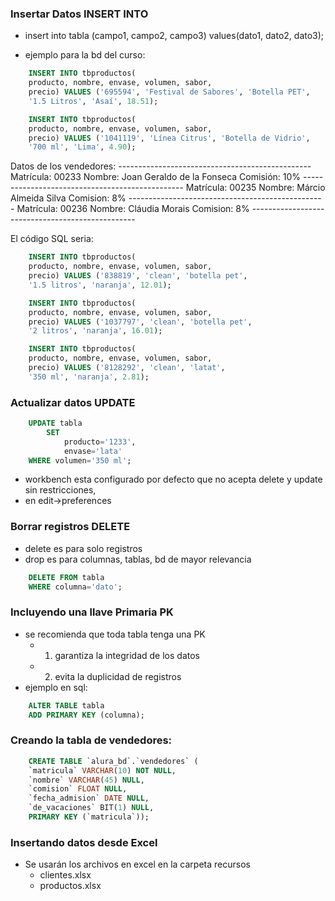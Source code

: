 ### Insertar Datos INSERT INTO

- insert into tabla (campo1, campo2, campo3) values(dato1, dato2, dato3);

- ejemplo para la bd del curso:
  
```sql
    INSERT INTO tbproductos(
    producto, nombre, envase, volumen, sabor,
    precio) VALUES ('695594', 'Festival de Sabores', 'Botella PET',
    '1.5 Litros', 'Asaí', 18.51);

    INSERT INTO tbproductos(
    producto, nombre, envase, volumen, sabor,
    precio) VALUES ('1041119', 'Línea Citrus', 'Botella de Vidrio',
    '700 ml', 'Lima', 4.90);
```

Datos de los vendedores:
    ------------------------------------------------
    Matrícula: 00233
    Nombre: Joan Geraldo de la Fonseca
    Comisión: 10%
    ------------------------------------------------
    Matrícula: 00235
    Nombre: Márcio Almeida Silva
    Comision: 8%
    -------------------------------------------------
    Matrícula: 00236
    Nombre: Cláudia Morais
    Comision: 8%
    -------------------------------------------------

El código SQL seria:

```sql	
    INSERT INTO tbproductos(
    producto, nombre, envase, volumen, sabor,
    precio) VALUES ('838819', 'clean', 'botella pet',
    '1.5 litros', 'naranja', 12.01);

    INSERT INTO tbproductos(
    producto, nombre, envase, volumen, sabor,
    precio) VALUES ('1037797', 'clean', 'botella pet',
    '2 litros', 'naranja', 16.01);

    INSERT INTO tbproductos(
    producto, nombre, envase, volumen, sabor,
    precio) VALUES ('8128292', 'clean', 'latat',
    '350 ml', 'naranja', 2.81);
```	
### Actualizar datos UPDATE

```sql	
    UPDATE tabla 
        SET 
            producto='1233', 
            envase='lata'
    WHERE volumen='350 ml';
```
- workbench esta configurado por defecto que no acepta delete y update sin restricciones,
- en edit->preferences

### Borrar registros DELETE

- delete es para solo registros
- drop es para columnas, tablas, bd de mayor relevancia

```sql	
    DELETE FROM tabla 
    WHERE columna='dato';
```

### Incluyendo una llave Primaria PK
- se recomienda que toda tabla tenga una PK
  - 1. garantiza la integridad de los datos
  - 2. evita la duplicidad de registros
- ejemplo en sql:

```sql	
    ALTER TABLE tabla 
    ADD PRIMARY KEY (columna);
```
### Creando la tabla de vendedores:

```sql	
    CREATE TABLE `alura_bd`.`vendedores` (
    `matricula` VARCHAR(10) NOT NULL,
    `nombre` VARCHAR(45) NULL,
    `comision` FLOAT NULL,
    `fecha_admision` DATE NULL,
    `de_vacaciones` BIT(1) NULL,
    PRIMARY KEY (`matricula`));
```

### Insertando datos desde Excel

- Se usarán los archivos en excel en la carpeta recursos
  - clientes.xlsx
  - productos.xlsx

